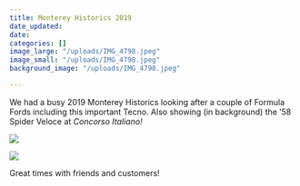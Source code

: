 ```yaml
---
title: Monterey Historics 2019
date_updated: 
date: 
categories: []
image_large: "/uploads/IMG_4798.jpeg"
image_small: "/uploads/IMG_4798.jpeg"
background_image: "/uploads/IMG_4798.jpeg"

---
```

We had a busy 2019 Monterey Historics looking after a couple of Formula Fords including this important Tecno. Also showing (in background) the ’58 Spider Veloce at _Concorso Italiano!_

![]({{site.baseurl}}/uploads/IMG_4798.jpeg)

![]({{site.baseurl}}/uploads/IMG_1505.JPEG)

Great times with friends and customers!